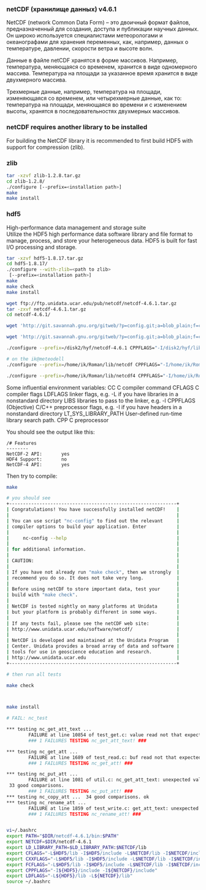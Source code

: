 ### netCDF (хранилище данных) v4.6.1

NetCDF (network Common Data Form) – это двоичный формат файлов, предназначенный для создания, доступа и публикации научных данных. Он широко используется специалистами метеорологами и океанографами для хранения переменных, как, например, данных о температуре, давлении, скорости ветра и высоте волн.

Данные в файле netCDF хранятся в форме массивов. Например, температура, меняющаяся со временем, хранится в виде одномерного массива. Температура на площади за указанное время хранится в виде двухмерного массива.

Трехмерные данные, например, температура на площади, изменяющаяся со временем, или четырехмерные данные, как то: температура на площади, меняющаяся во времени и с изменением высоты, хранятся в последовательностях двухмерных массивов.

### netCDF requires another library to be installed

For building the NetCDF library it is recommended to first build HDF5 with support for compression (zlib).

### zlib

```bash
tar -xzvf zlib-1.2.8.tar.gz
cd zlib-1.2.8/
./configure [--prefix=<installation path>]
make
make install
```

### hdf5

High-performance data management and storage suite  
Utilize the HDF5 high performance data software library and file format to manage, process, and store your heterogeneous data. HDF5 is built for fast I/O processing and storage.

```bash
tar -xzvf hdf5-1.8.17.tar.gz
cd hdf5-1.8.17/
./configure --with-zlib=<path to zlib>
 [--prefix=<installation path>]
make
make check
make install
```

```bash
wget ftp://ftp.unidata.ucar.edu/pub/netcdf/netcdf-4.6.1.tar.gz
tar -zxvf netcdf-4.6.1.tar.gz
cd netcdf-4.6.1/

wget 'http://git.savannah.gnu.org/gitweb/?p=config.git;a=blob_plain;f=config.guess;hb=HEAD' -O config.guess

wget 'http://git.savannah.gnu.org/gitweb/?p=config.git;a=blob_plain;f=config.sub;hb=HEAD' -O config.sub

./configure --prefix=/disk2/hyf/netcdf-4.6.1 CPPFLAGS="-I/disk2/hyf/lib/hdf5/include -I/diks2/hyf/lib/grib2/include -O3" LDFLAGS="-L/disk2/hyf/lib/hdf5/lib -L/diks2/hyf/lib/grib2/lib" --enable-shared --enable-netcdf-4  --disable-dap --disable-doxygen

# on the ik@meteodell
./configure --prefix=/home/ik/Roman/lib/netcdf CPPFLAGS="-I/home/ik/Roman/lib/hdf5/include -I/home/ik/Roman/lib/zlib/include -O3" LDFLAGS="-L/home/ik/Roman/lib/hdf5/lib -L/home/ik/Roman/lib/zlib/lib" --enable-shared --enable-netcdf-4 --disable-dap --disable-doxygen

./configure --prefix=/home/ik/Roman/lib/netcdf4 CPPFLAGS="-I/home/ik/Roman/lib/hdf5/include -O3" LDFLAGS="-L/home/ik/Roman/lib/hdf5/lib" --enable-shared --enable-netcdf-4
```

 Some influential environment variables:
   CC          C compiler command
   CFLAGS      C compiler flags
   LDFLAGS     linker flags, e.g. -L<lib dir> if you have libraries in a
               nonstandard directory <lib dir>
   LIBS        libraries to pass to the linker, e.g. -l<library>
   CPPFLAGS    (Objective) C/C++ preprocessor flags, e.g. -I<include dir> if
               you have headers in a nonstandard directory <include dir>
   LT_SYS_LIBRARY_PATH
               User-defined run-time library search path.
   CPP         C preprocessor

You should see the output like this:

```text
/# Features
--------
NetCDF-2 API:		yes
HDF4 Support:		no
NetCDF-4 API:		yes
```

Then try to compile:

```bash
make

# you should see
+-------------------------------------------------------------+
| Congratulations! You have successfully installed netCDF!    |
|                                                             |
| You can use script "nc-config" to find out the relevant     |
| compiler options to build your application. Enter           |
|                                                             |
|     nc-config --help                                        |
|                                                             |
| for additional information.                                 |
|                                                             |
| CAUTION:                                                    |
|                                                             |
| If you have not already run "make check", then we strongly  |
| recommend you do so. It does not take very long.            |
|                                                             |
| Before using netCDF to store important data, test your      |
| build with "make check".                                    |
|                                                             |
| NetCDF is tested nightly on many platforms at Unidata       |
| but your platform is probably different in some ways.       |
|                                                             |
| If any tests fail, please see the netCDF web site:          |
| http://www.unidata.ucar.edu/software/netcdf/                |
|                                                             |
| NetCDF is developed and maintained at the Unidata Program   |
| Center. Unidata provides a broad array of data and software |
| tools for use in geoscience education and research.         |
| http://www.unidata.ucar.edu                                 |
+-------------------------------------------------------------+

# then run all tests

make check



make install

# FAIL: nc_test

*** testing nc_get_att_text ... 
        FAILURE at line 10854 of test_get.c: value read not that expected
        ### 1 FAILURES TESTING nc_get_att_text! ###

*** testing nc_get_att ... 
        FAILURE at line 1689 of test_read.c: buf read not that expected
        ### 1 FAILURES TESTING nc_get_att! ###

*** testing nc_put_att ... 
        FAILURE at line 1081 of util.c: nc_get_att_text: unexpected value
 33 good comparisons. 
        ### 1 FAILURES TESTING nc_put_att! ###
*** testing nc_copy_att ...  34 good comparisons. ok
*** testing nc_rename_att ... 
        FAILURE at line 1859 of test_write.c: get_att_text: unexpected value
        ### 1 FAILURES TESTING nc_rename_att! ###


vi~/.bashrc
export PATH="$DIR/netcdf-4.6.1/bin:$PATH"
export NETCDF=$DIR/netcdf-4.6.1
export LD_LIBRARY_PATH=$LD_LIBRARY_PATH:$NETCDF/lib
export CFLAGS="-L$HDF5/lib -I$HDF5/include -L$NETCDF/lib -I$NETCDF/include"
export CXXFLAGS="-L$HDF5/lib -I$HDF5/include -L$NETCDF/lib -I$NETCDF/include"
export FCFLAGS="-L$HDF5/lib -I$HDF5/include -L$NETCDF/lib -I$NETCDF/include"
export CPPFLAGS="-I${HDF5}/include -I${NETCDF}/include"
export LDFLAGS="-L${HDF5}/lib -L${NETCDF}/lib"
source ~/.bashrc
```

